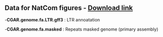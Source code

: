 ## Data for NatCom figures - [Download link](https://unibox.uni-rostock.de/getlink/ficge7MsNTtS3AvEMAsZirZ/)

-**CGAR.genome.fa.LTR.gff3** : LTR annoatation 

-**CGAR.genome.fa.masked** : Repeats masked genome (primary assembly)
